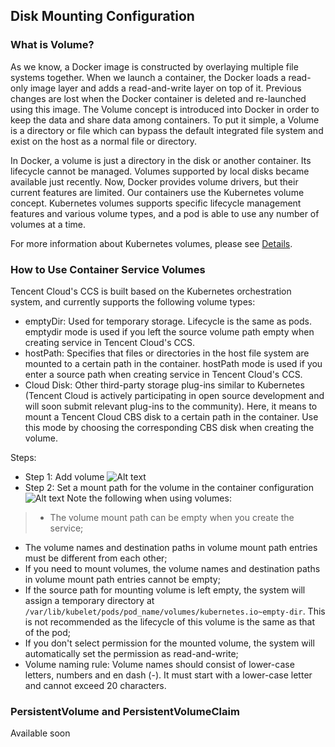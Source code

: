 ## Disk Mounting Configuration

### What is Volume?
As we know, a Docker image is constructed by overlaying multiple file systems together. When we launch a container, the Docker loads a read-only image layer and adds a read-and-write layer on top of it. Previous changes are lost when the Docker container is deleted and re-launched using this image. The Volume concept is introduced into Docker in order to keep the data and share data among containers. To put it simple, a Volume is a directory or file which can bypass the default integrated file system and exist on the host as a normal file or directory.

In Docker, a volume is just a directory in the disk or another container. Its lifecycle cannot be managed. Volumes supported by local disks became available just recently. Now, Docker provides volume drivers, but their current features are limited. Our containers use the Kubernetes volume concept. Kubernetes volumes supports specific lifecycle management features and various volume types, and a pod is able to use any number of volumes at a time.

For more information about Kubernetes volumes, please see [Details](https://kubernetes.io/docs/concepts/storage/volumes/).
### How to Use Container Service Volumes
Tencent Cloud's CCS is built based on the Kubernetes orchestration system, and currently supports the following volume types:

- emptyDir: Used for temporary storage. Lifecycle is the same as pods. emptydir mode is used if you left the source volume path empty when creating service in Tencent Cloud's CCS.
- hostPath: Specifies that files or directories in the host file system are mounted to a certain path in the container. hostPath mode is used if you enter a source path when creating service in Tencent Cloud's CCS.
- Cloud Disk: Other third-party storage plug-ins similar to Kubernetes (Tencent Cloud is actively participating in open source development and will soon submit relevant plug-ins to the community). Here, it means to mount a Tencent Cloud CBS disk to a certain path in the container. Use this mode by choosing the corresponding CBS disk when creating the volume.

Steps:

- Step 1: Add volume
![Alt text](https://mc.qcloudimg.com/static/img/95fa43aef0712a1c798ac2c762d1d43d/%7BFA88D589-64B7-4F27-90F2-1E8A86485DA6%7D.png)
- Step 2: Set a mount path for the volume in the container configuration
![Alt text](https://mc.qcloudimg.com/static/img/728edfe98f53421d0b621c4f2a290649/%7BE25FD03D-CEAC-406E-8582-913897778175%7D.png)
Note the following when using volumes:

>- The volume mount path can be empty when you create the service;
- The volume names and destination paths in volume mount path entries must be different from each other;
- If you need to mount volumes, the volume names and destination paths in volume mount path entries cannot be empty;
- If the source path for mounting volume is left empty, the system will assign a temporary directory at `/var/lib/kubelet/pods/pod_name/volumes/kubernetes.io~empty-dir`. This is not recommended as the lifecycle of this volume is the same as that of the pod;
- If you don't select permission for the mounted volume, the system will automatically set the permission as read-and-write;
- Volume naming rule: Volume names should consist of lower-case letters, numbers and en dash (-). It must start with a lower-case letter and cannot exceed 20 characters.


### PersistentVolume and PersistentVolumeClaim
Available soon


